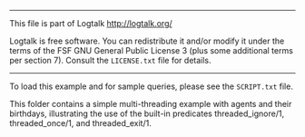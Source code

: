________________________________________________________________________

This file is part of Logtalk <http://logtalk.org/>  

Logtalk is free software. You can redistribute it and/or modify it under
the terms of the FSF GNU General Public License 3  (plus some additional
terms per section 7).        Consult the `LICENSE.txt` file for details.
________________________________________________________________________


To load this example and for sample queries, please see the `SCRIPT.txt` file.

This folder contains a simple multi-threading example with agents and 
their birthdays, illustrating the use of the built-in predicates 
threaded_ignore/1, threaded_once/1, and threaded_exit/1.
